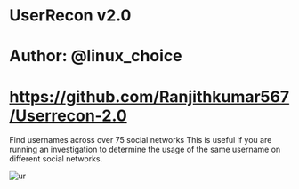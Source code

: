 # UserRecon v2.0
# Author: @linux_choice
# https://github.com/Ranjithkumar567/Userrecon-2.0

Find usernames across over 75 social networks
This is useful if you are running an investigation to determine the usage of the same username on different social networks.

![ur](https://user-images.githubusercontent.com/34893261/43992221-49d40f1c-9d52-11e8-8f58-24ae4aa11dd6.png)
